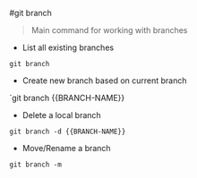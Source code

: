 #git branch

> Main command for working with branches

- List all existing branches

`git branch`

- Create new branch based on current branch

`git branch {{BRANCH-NAME}}

- Delete a local branch

`git branch -d {{BRANCH-NAME}}`

- Move/Rename a branch

`git branch -m`